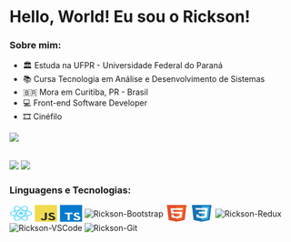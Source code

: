 <h1>Hello, World! Eu sou o Rickson!</h1>
<div> 
  <h3>Sobre mim:</h3>
  <ul>
    <li>🏛️ Estuda na UFPR - Universidade Federal do Paraná</li>
    <li>📚 Cursa Tecnologia em Análise e Desenvolvimento de Sistemas</li>
    <li>🇧🇷 Mora em Curitiba, PR - Brasil</li>
    <li>💻 Front-end Software Developer</li>
    <li>🎞️ Cinéfilo</li>
  </ul>
</div>

<p align="left">
  <a href="https://www.linkedin.com/in/ricksonrocha/">
    <img src="https://img.shields.io/badge/-LINKEDIN-0077B5?style=for-the-badge&logo=Linkedin&logoColor=white">
  </a>
</p>

<h2></h2>

<p align="left">
  <img height="180px" src="https://github-readme-stats.vercel.app/api?username=RicksonRocha&theme=github_dark&show_icons=true">
  <img height="180px" src="https://github-readme-stats.vercel.app/api/top-langs/?username=RicksonRocha&layout=compact&langs_count=8&hide=HCL&theme=github_dark">
</p>

<h3>Linguagens e Tecnologias:</h3>
<div style="display: inline_block">
  <img align="center" alt="Rickson-React" height="30" width="40" src="https://raw.githubusercontent.com/devicons/devicon/master/icons/react/react-original.svg">
  <img align="center" alt="Rickson-Js" height="30" width="40" src="https://raw.githubusercontent.com/devicons/devicon/master/icons/javascript/javascript-original.svg">
  <img align="center" alt="Rickson-Ts" height="30" width="40" src="https://raw.githubusercontent.com/devicons/devicon/master/icons/typescript/typescript-plain.svg">
  <img align="center" alt="Rickson-Bootstrap" height="30" width="40" src="https://cdn.jsdelivr.net/gh/devicons/devicon/icons/bootstrap/bootstrap-plain.svg"/>
  <img align="center" alt="Rickson-HTML" height="30" width="40" src="https://raw.githubusercontent.com/devicons/devicon/master/icons/html5/html5-original.svg">
  <img align="center" alt="Rickson-CSS" height="30" width="40" src="https://raw.githubusercontent.com/devicons/devicon/master/icons/css3/css3-original.svg">
  <img align="center" alt="Rickson-Redux" height="30" width="40" src="https://cdn.jsdelivr.net/gh/devicons/devicon/icons/redux/redux-original.svg" />
  <img align="center" alt="Rickson-VSCode" height="30" width="40" src="https://cdn.jsdelivr.net/gh/devicons/devicon/icons/vscode/vscode-original.svg" />
  <img align="center" alt="Rickson-Git" height="30" width="40" src="https://cdn.jsdelivr.net/gh/devicons/devicon/icons/git/git-plain.svg" />
</div>
